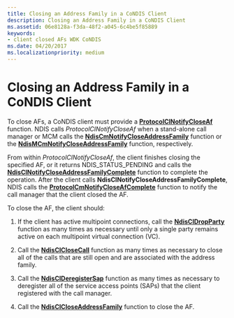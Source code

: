 ```yaml
---
title: Closing an Address Family in a CoNDIS Client
description: Closing an Address Family in a CoNDIS Client
ms.assetid: 06e8128a-f3da-48f2-a045-6c4be5f85889
keywords:
- client closed AFs WDK CoNDIS
ms.date: 04/20/2017
ms.localizationpriority: medium
---
```


# Closing an Address Family in a CoNDIS Client





To close AFs, a CoNDIS client must provide a [**ProtocolClNotifyCloseAf**](https://docs.microsoft.com/windows-hardware/drivers/ddi/content/ndis/nc-ndis-protocol_cl_notify_close_af) function. NDIS calls *ProtocolClNotifyCloseAf* when a stand-alone call manager or MCM calls the [**NdisCmNotifyCloseAddressFamily**](https://docs.microsoft.com/windows-hardware/drivers/ddi/content/ndis/nf-ndis-ndiscmnotifycloseaddressfamily) function or the [**NdisMCmNotifyCloseAddressFamily**](https://docs.microsoft.com/windows-hardware/drivers/ddi/content/ndis/nf-ndis-ndismcmnotifycloseaddressfamily) function, respectively.

From within *ProtocolClNotifyCloseAf*, the client finishes closing the specified AF, or it returns NDIS\_STATUS\_PENDING and calls the [**NdisClNotifyCloseAddressFamilyComplete**](https://docs.microsoft.com/windows-hardware/drivers/ddi/content/ndis/nf-ndis-ndisclnotifycloseaddressfamilycomplete) function to complete the operation. After the client calls **NdisClNotifyCloseAddressFamilyComplete**, NDIS calls the [**ProtocolCmNotifyCloseAfComplete**](https://docs.microsoft.com/windows-hardware/drivers/ddi/content/ndis/nc-ndis-protocol_cm_notify_close_af_complete) function to notify the call manager that the client closed the AF.

To close the AF, the client should:

1.  If the client has active multipoint connections, call the [**NdisClDropParty**](https://docs.microsoft.com/windows-hardware/drivers/ddi/content/ndis/nf-ndis-ndiscldropparty) function as many times as necessary until only a single party remains active on each multipoint virtual connection (VC).

2.  Call the [**NdisClCloseCall**](https://docs.microsoft.com/windows-hardware/drivers/ddi/content/ndis/nf-ndis-ndisclclosecall) function as many times as necessary to close all of the calls that are still open and are associated with the address family.

3.  Call the [**NdisClDeregisterSap**](https://docs.microsoft.com/windows-hardware/drivers/ddi/content/ndis/nf-ndis-ndisclderegistersap) function as many times as necessary to deregister all of the service access points (SAPs) that the client registered with the call manager.

4.  Call the [**NdisClCloseAddressFamily**](https://docs.microsoft.com/windows-hardware/drivers/ddi/content/ndis/nf-ndis-ndisclcloseaddressfamily) function to close the AF.

 

 





